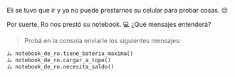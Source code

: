 Eli se tuvo que ir y ya no puede prestarnos su celular para probar cosas. :pensive:

Por suerte, Ro nos prestó su notebook. :computer: ¿Qué mensajes entenderá?

> Probá en la consola enviarle los siguientes mensajes:
>
```python
ム notebook_de_ro.tiene_bateria_maxima()
ム notebook_de_ro.cargar_a_tope()
ム notebook_de_ro.necesita_saldo()
```